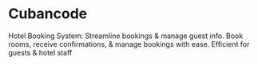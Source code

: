 # Cubancode
 Hotel Booking System: Streamline bookings &amp; manage guest info. Book rooms, receive confirmations, &amp; manage bookings with ease. Efficient for guests &amp; hotel staff
